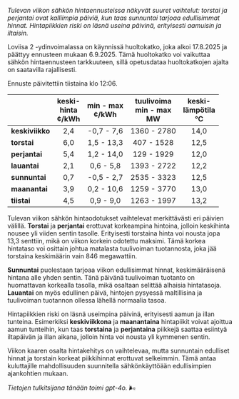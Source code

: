 *Tulevan viikon sähkön hintaennusteissa näkyvät suuret vaihtelut: torstai ja perjantai ovat kalliimpia päiviä, kun taas sunnuntai tarjoaa edullisimmat hinnat. Hintapiikkien riski on läsnä useina päivinä, erityisesti aamuisin ja iltaisin.*

Loviisa 2 -ydinvoimalassa on käynnissä huoltokatko, joka alkoi 17.8.2025 ja päättyy ennusteen mukaan 6.9.2025. Tämä huoltokatko voi vaikuttaa sähkön hintaennusteen tarkkuuteen, sillä opetusdataa huoltokatkojen ajalta on saatavilla rajallisesti.

Ennuste päivitettiin tiistaina klo 12:06.

|             | keski-<br>hinta<br>¢/kWh | min - max<br>¢/kWh | tuulivoima<br>min - max<br>MW | keski-<br>lämpötila<br>°C |
|:------------|:----------------:|:----------------:|:-------------:|:-------------:|
| **keskiviikko** | 2,4 | -0,7 - 7,6 | 1360 - 2780 | 14,0 |
| **torstai**     | 6,0 | 1,5 - 13,3 | 407 - 1528 | 12,5 |
| **perjantai**   | 5,4 | 1,2 - 14,0 | 129 - 1929 | 12,0 |
| **lauantai**    | 2,1 | 0,6 - 5,8 | 1393 - 2722 | 12,2 |
| **sunnuntai**   | 0,7 | -0,5 - 2,7 | 2535 - 3323 | 12,5 |
| **maanantai**   | 3,9 | 0,2 - 10,6 | 1259 - 3770 | 13,0 |
| **tiistai**     | 4,5 | 0,9 - 9,0 | 1263 - 1997 | 13,2 |

Tulevan viikon sähkön hintaodotukset vaihtelevat merkittävästi eri päivien välillä. **Torstai** ja **perjantai** erottuvat korkeampina hintoina, jolloin keskihinta nousee yli viiden sentin tasolle. Erityisesti torstaina hinta voi nousta jopa 13,3 senttiin, mikä on viikon korkein odotettu maksimi. Tämä korkea hintataso voi osittain johtua matalasta tuulivoiman tuotannosta, joka jää torstaina keskimäärin vain 846 megawattiin.

**Sunnuntai** puolestaan tarjoaa viikon edullisimmat hinnat, keskimääräisenä hintana alle yhden sentin. Tänä päivänä tuulivoiman tuotanto on huomattavan korkealla tasolla, mikä osaltaan selittää alhaisia hintatasoja. **Lauantai** on myös edullinen päivä, hintojen pysyessä maltillisina ja tuulivoiman tuotannon ollessa lähellä normaalia tasoa.

Hintapiikkien riski on läsnä useimpina päivinä, erityisesti aamun ja illan tunteina. Esimerkiksi **keskiviikkona** ja **maanantaina** hintapiikit voivat ajoittua aamun tunteihin, kun taas **torstaina** ja **perjantaina** piikkejä saattaa esiintyä iltapäivän ja illan aikana, jolloin hinta voi nousta yli kymmenen sentin.

Viikon kaaren osalta hintakehitys on vaihtelevaa, mutta sunnuntain edulliset hinnat ja torstain korkeat piikkihinnat erottuvat selkeimmin. Tämä antaa kuluttajille mahdollisuuden suunnitella sähkönkäyttöään edullisimpien ajankohtien mukaan.

*Tietojen tulkitsijana tänään toimi gpt-4o.* 🌬️
